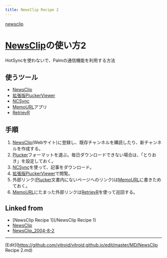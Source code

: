 ```yaml
---
title: NewsClip Recipe 2
---
```

[newsclip](/newsclip)


# [NewsClip](/NewsClip)の使い方2

HotSyncを使わないで、Palmの通信機能を利用する方法


## 使うツール

* [NewsClip](/NewsClip)
* [拡張版PluckerViewer](/拡張版PluckerViewer)
* [NCSync](/NCSync)
* [MemoURL](/MemoURL)アプリ
* [RetrievR](/RetrievR)

## 手順

1. [NewsClip](/NewsClip)(Webサイト)に登録し、既存チャンネルを購読したり、新チャンネルを作成する。
1. [Plucker](/Plucker)フォーマットを選ぶ。毎日ダウンロードできない場合は、「とりおき」を設定しておく。
1. [NCSync](/NCSync)を使って、記事をダウンロード。
1. [拡張版PluckerViewer](/拡張版PluckerViewer)で閲覧。
1. 外部リンク([Plucker](/Plucker)文書内にないページへのリンク)は[MemoURL](/MemoURL)に書きためておく。
1. [MemoURL](/MemoURL)にたまった外部リンクは[RetrievR](/RetrievR)を使って巡回する。
<!-- !!さらにひと工夫 -->




## Linked from

* [NewsClip Recipe 1](/NewsClip Recipe 1)
* [NewsClip](/NewsClip)
* [NewsClip_2004-8-2](/NewsClip_2004-8-2)


----

[Edit](https://github.com/vitroid/vitroid.github.io/edit/master/MD/NewsClip Recipe 2.md)

